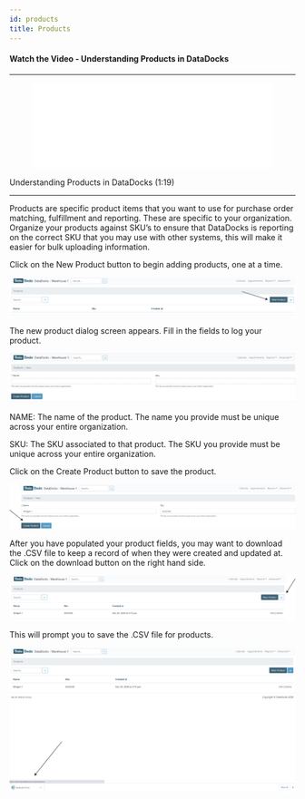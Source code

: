 ```yaml
---
id: products
title: Products
---
```


#### Watch the Video - Understanding Products in DataDocks

***
<figure class="video-container">
  <iframe src="//www.youtube.com/embed/vBWKUyOzFGw" frameborder="0" allowfullscreen width="100%"></iframe>
</figure>


Understanding Products in DataDocks (1:19)
***

Products are specific product items that you want to use for purchase order matching, fulfillment and reporting. These are specific to your organization. Organize your products against SKU’s to ensure that DataDocks is reporting on the correct SKU that you may use with other systems, this will make it easier for bulk uploading information.     

Click on the New Product button to begin adding products, one at a time.

![New Product](/img/docs/advanced/products/new.jpg)

The new product dialog screen appears. Fill in the fields to log your product. 

![New Product Screen](/img/docs/advanced/products/new-product-dialog.jpg)

NAME: The name of the product. The name you provide must be unique across your entire organization.

SKU: The SKU associated to that product. The SKU you provide must be unique across your entire organization.

Click on the Create Product button to save the product. 

![Create New](/img/docs/advanced/products/sample-create.jpg)

After you have populated your product fields, you may want to download the .CSV file to keep a record of when they were created and updated at. Click on the download button on the right hand side.

![Download Products](/img/docs/advanced/products/download.jpg)

This will prompt you to save the .CSV file for products. 

![Download File](/img/docs/advanced/products/download-file.jpg)

